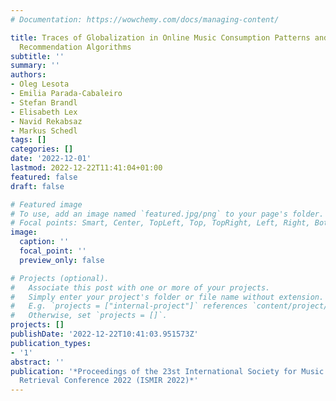 ```yaml
---
# Documentation: https://wowchemy.com/docs/managing-content/

title: Traces of Globalization in Online Music Consumption Patterns and Results of
  Recommendation Algorithms
subtitle: ''
summary: ''
authors:
- Oleg Lesota
- Emilia Parada-Cabaleiro
- Stefan Brandl
- Elisabeth Lex
- Navid Rekabsaz
- Markus Schedl
tags: []
categories: []
date: '2022-12-01'
lastmod: 2022-12-22T11:41:04+01:00
featured: false
draft: false

# Featured image
# To use, add an image named `featured.jpg/png` to your page's folder.
# Focal points: Smart, Center, TopLeft, Top, TopRight, Left, Right, BottomLeft, Bottom, BottomRight.
image:
  caption: ''
  focal_point: ''
  preview_only: false

# Projects (optional).
#   Associate this post with one or more of your projects.
#   Simply enter your project's folder or file name without extension.
#   E.g. `projects = ["internal-project"]` references `content/project/deep-learning/index.md`.
#   Otherwise, set `projects = []`.
projects: []
publishDate: '2022-12-22T10:41:03.951573Z'
publication_types:
- '1'
abstract: ''
publication: '*Proceedings of the 23st International Society for Music Information
  Retrieval Conference 2022 (ISMIR 2022)*'
---
```

